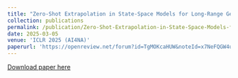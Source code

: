 ```yaml
---
title: "Zero-Shot Extrapolation in State-Space Models for Long-Range Genomics"
collection: publications
permalink: /publication/Zero-Shot-Extrapolation-in-State-Space-Models-for-Long-Range-Genomics
date: 2025-03-05
venue: 'ICLR 2025 (AI4NA)'
paperurl: 'https://openreview.net/forum?id=TgMOKcaHUW&noteId=x7NeFQGW4u'
---
```


[Download paper here](https://openreview.net/forum?id=TgMOKcaHUW&noteId=x7NeFQGW4u) 